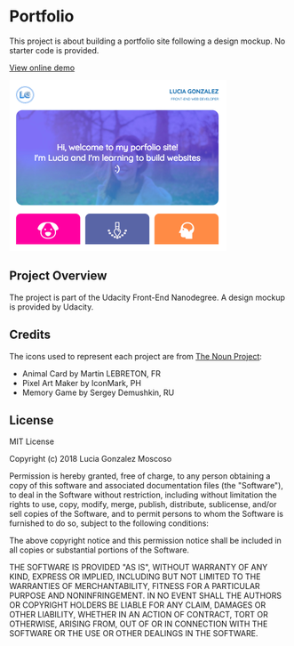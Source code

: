 # Portfolio
This project is about building a portfolio site following a design mockup.  No starter code is provided.

[View online demo](https://lucia-gm.github.io/portfolio/)

![Preview](img/preview.png)


## Project Overview
The project is part of the Udacity Front-End Nanodegree. A design mockup is provided by Udacity.


## Credits
The icons used to represent each project are from [The Noun Project](https://thenounproject.com):
- Animal Card by Martin LEBRETON, FR
- Pixel Art Maker by IconMark, PH
- Memory Game by Sergey Demushkin, RU


## License
MIT License

Copyright (c) 2018 Lucia Gonzalez Moscoso

Permission is hereby granted, free of charge, to any person obtaining a copy
of this software and associated documentation files (the "Software"), to deal
in the Software without restriction, including without limitation the rights
to use, copy, modify, merge, publish, distribute, sublicense, and/or sell
copies of the Software, and to permit persons to whom the Software is
furnished to do so, subject to the following conditions:

The above copyright notice and this permission notice shall be included in all
copies or substantial portions of the Software.

THE SOFTWARE IS PROVIDED "AS IS", WITHOUT WARRANTY OF ANY KIND, EXPRESS OR
IMPLIED, INCLUDING BUT NOT LIMITED TO THE WARRANTIES OF MERCHANTABILITY,
FITNESS FOR A PARTICULAR PURPOSE AND NONINFRINGEMENT. IN NO EVENT SHALL THE
AUTHORS OR COPYRIGHT HOLDERS BE LIABLE FOR ANY CLAIM, DAMAGES OR OTHER
LIABILITY, WHETHER IN AN ACTION OF CONTRACT, TORT OR OTHERWISE, ARISING FROM,
OUT OF OR IN CONNECTION WITH THE SOFTWARE OR THE USE OR OTHER DEALINGS IN THE
SOFTWARE.
